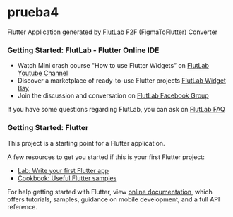 # prueba4

Flutter Application generated by [FlutLab](https://flutlab.io) F2F (FigmaToFlutter) Converter

### Getting Started: FlutLab - Flutter Online IDE

- Watch Mini crash course "How to use Flutter Widgets” on [FlutLab Youtube Channel](https://www.youtube.com/channel/UC7ZOPQm4JFlvBc9WeynLX_g)
- Discover a marketplace of ready-to-use Flutter projects [FlutLab Widget Bay](https://widgetbay.flutlab.io/)
- Join the discussion and conversation on [FlutLab Facebook Group](https://www.facebook.com/groups/flutlab/)

If you have some questions regarding FlutLab, you can ask on [FlutLab FAQ](https://faq.flutlab.io/)

### Getting Started: Flutter

This project is a starting point for a Flutter application.

A few resources to get you started if this is your first Flutter project:

- [Lab: Write your first Flutter app](https://flutter.dev/docs/get-started/codelab)
- [Cookbook: Useful Flutter samples](https://flutter.dev/docs/cookbook)

For help getting started with Flutter, view
[online documentation](https://flutter.dev/docs), which offers tutorials,
samples, guidance on mobile development, and a full API reference.
